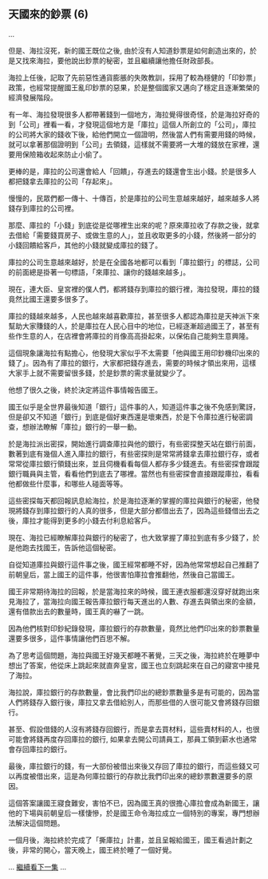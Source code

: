 ## 天國來的鈔票 (6)

...

但是、海拉沒死，新的國王既位之後, 由於沒有人知道鈔票是如何創造出來的，於是又找來海拉，要他說出鈔票的秘密，並且繼續讓他擔任財政部長。

海拉上任後，記取了先前惡性通貨膨脹的失敗教訓，採用了較為穩健的「印鈔票」政策，也經常提醒國王亂印鈔票的惡果，於是整個國家又邁向了穩定且逐漸繁榮的經濟發展階段。

有一年、海拉發現很多人都帶著錢到一個地方，海拉覺得很奇怪，於是海拉好奇的到「公司」裡看一看，才發現這個地方是「庫拉」這個人所創立的「公司」，庫拉的公司將大家的錢收下後，給他們開立一個證明，然後當人們有需要用錢的時候，就可以拿著那個證明到「公司」去領錢，這樣就不需要將一大堆的錢放在家裡，還要用保險箱收起來防止小偷了。

更棒的是，庫拉的公司還會給人「回饋」，存進去的錢還會生出小錢。於是很多人都把錢拿去庫拉的公司「存起來」。

慢慢的，民眾們都一傳十、十傳百，於是庫拉的公司生意越來越好，越來越多人將錢存到庫拉的公司裡。

那麼、庫拉的「小錢」到底從是從哪裡生出來的呢？原來庫拉收了存款之後，就拿去借給「需要錢買房子、或做生意的人」，並且收取更多的小錢，然後將一部分的小錢回饋給客戶，其他的小錢就變成庫拉的錢了。

庫拉的公司生意越來越好，於是在全國各地都可以看到「庫拉銀行」的標誌，公司的前面總是掛著一句標語，「來庫拉、讓你的錢越來越多」。

現在，連大臣、皇宮裡的僕人們，都將錢存到庫拉的銀行裡，海拉發現，庫拉的錢竟然比國王還要多很多了。

庫拉的錢越來越多，人民也越來越喜歡庫拉，甚至很多人都認為庫拉是天神派下來幫助大家賺錢的人，於是庫拉在人民心目中的地位，已經逐漸超過國王了，甚至有些作生意的人，在店裡會將庫拉的肖像高高掛起來，以保佑自己能夠生意興隆。

這個現象讓海拉有點擔心，他發現大家似乎不太需要「他與國王用印鈔機印出來的錢了」。因為有了庫拉的銀行，大家都把錢存進去，需要的時候才領出來用，這樣大家手上就不需要留很多錢，於是鈔票的需求量就變少了。

他想了很久之後，終於決定將這件事情報告國王。

國王似乎是全世界最後知道「銀行」這件事的人，知道這件事之後不免感到驚訝，但是卻又不知道「銀行」到底是個好東西還是壞東西，於是下令庫拉進行秘密調查，想辦法瞭解「庫拉」銀行的一舉一動。

於是海拉派出密探，開始進行調查庫拉與他的銀行，有些密探整天站在銀行前面，數著到底有幾個人進入庫拉的銀行，有些密探則是常常將錢拿去庫拉銀行存，或者常常從庫拉銀行領錢出來，並且伺機看看每個人都存多少錢進去。有些密探會跟蹤銀行職員與主管，看看他們到底去了哪裡。當然也有些密探會直接跟蹤庫拉，看看他都做些什麼事，和哪些人碰面等等。

這些密探每天都回報訊息給海拉，於是海拉逐漸的掌握的庫拉與銀行的秘密，他發現將錢存到庫拉銀行的人真的很多，但是大部分都借出去了，因為這些錢借出去之後，庫拉才能得到更多的小錢去付利息給客戶。

現在、海拉已經瞭解庫拉與銀行的秘密了，也大致掌握了庫拉到底有多少錢了，於是他跑去找國王，告訴他這個秘密。

自從知道庫拉與銀行這件事之後，國王經常都睡不好，因為他常常想起自己推翻了前朝皇后，當上國王的這件事，他很害怕庫拉會推翻他，然後自己當國王。

國王非常期待海拉的回報，於是當海拉來的時候，國王連衣服都還沒穿好就跑出來見海拉了，當海拉向國王報告庫拉銀行每天進出的人數、存進去與領出來的金額，還有借款出去的數量時，國王真的嚇了一跳。

因為他們核對印鈔紀錄發現，庫拉銀行的存款數量，竟然比他們印出來的鈔票數量還要多很多，這件事情讓他們百思不解。

為了思考這個問題，海拉與國王好幾天都睡不著覺，三天之後，海拉終於在睡夢中想出了答案，他從床上跳起來就直奔皇宮，國王也立刻跳起來在自己的寢宮中接見了海拉。

海拉說，庫拉銀行的存款數量，會比我們印出的總鈔票數量多是有可能的，因為當人們將錢存入銀行後，庫拉又拿去借給別人，而那些借的人很可能又會將錢存回銀行。

甚至、假設借錢的人沒有將錢存回銀行，而是拿去買材料，這些賣材料的人，也很可能會將錢再度存回庫拉的銀行, 如果拿去開公司請員工，那員工領到薪水也通常會存回庫拉的銀行。

最後，庫拉銀行的錢，有一大部份被借出來後又存回了庫拉的銀行，而這些錢又可以再度被借出來，這是為何庫拉銀行的存款比我們印出來的總鈔票數還要多的原因。

這個答案讓國王寢食難安，害怕不已，因為國王真的很擔心庫拉會成為新國王，讓他的下場與前朝皇后一樣悽慘，於是國王命令海拉成立一個特別的專案，專門想辦法解決這個問題。

一個月後，海拉終於完成了「撕庫拉」計畫，並且呈報給國王，國王看過計劃之後，非常的開心，當天晚上，國王終於睡了一個好覺。


… [繼續看下一集](HeavenMoney7.html) …

